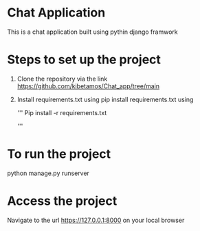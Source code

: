    # Chat Application 
 This is a chat application built using pythin django framwork
 
# Steps to set up the project

1. Clone the repository via the link </br>   https://github.com/kibetamos/Chat_app/tree/main


2. Install requirements.txt using pip install requirements.txt  using 

   '''
      Pip install -r requirements.txt

   '''
# To run the project
python manage.py runserver

# Access the project


Navigate to the url  https://127.0.0.1:8000  on your local browser 

